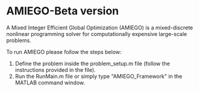 # AMIEGO-Beta version
A Mixed Integer Efficient Global Optimization (AMIEGO) is a mixed-discrete nonlinear programming solver for computationally expensive large-scale problems. 

To run AMIEGO please follow the steps below:
1. Define the problem inside the problem_setup.m file (follow the instructions provided in the file).
2. Run the RunMain.m file or simply type "AMIEGO_Framework" in the MATLAB command window.
